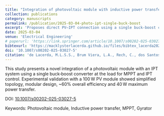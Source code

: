 ```yaml
---
title: "Integration of photovoltaic module with inductive power transfer using a single buck‑boost converter"
collection: publications
category: manuscripts
permalink: /publication/2025-03-04-photo‑ipt-single‑buck‑boost
excerpt: 'Proposes direct PV–IPT connection using a single buck‑boost converter under load, simplifying control and modularity.'
date: 2025-03-04
venue: 'Electrical Engineering'
# paperurl: 'https://link.springer.com/article/10.1007/s00202-025-03027-5'
bibtexurl: 'https://macklysterlacerda.github.io/files/bibtex_lacerda2025_pv-ipt-integration.bib'
doi: '10.1007/s00202-025-03027-5'
citation: 'de Lacerda, M.L.S.S., Brum Viera, L.A., Rech, C., dos Santos, W.M. (2025). "Integration of photovoltaic module with inductive power transfer using a single buck‑boost converter." <i>Electrical Engineering</i>. https://doi.org/10.1007/s00202-025-03027-5'
---
```

This study presents a novel integration of a photovoltaic module with an IPT system using a single buck‑boost converter at the load for MPPT and IPT control. Experimental validation with a 100 W PV module showed simplified topology, modular design, ~60% overall efficiency and 40 W maximum power transfer.

DOI: [10.1007/s00202-025-03027-5](https://doi.org/10.1007/s00202-025-03027-5)

Keywords: Photovoltaic module, Inductive power transfer, MPPT, Gyrator




<!-- ---
title: "Integration of photovoltaic module with inductive power transfer using a single buck‑boost converter"
collection: publications
category: manuscripts
permalink: /publication/2025-03-04-photo‑ipt-single‑buck‑boost
excerpt: 'Proposes direct PV–IPT connection using a single buck‑boost converter under load, simplifying control and modularity.'
date: 2025-03-04
venue: 'Electrical Engineering'
paperurl: 'https://link.springer.com/article/10.1007/s00202-025-03027-5'
bibtexurl: 'https://macklysterlacerda.github.io/files/bibtex_lacerda2025_pv-ipt-integration.bib'
doi: '10.1007/s00202-025-03027-5'
citation: 'de Lacerda, M. L. S. S.; Brum Viera, L. A.; Rech, C.; dos Santos, W. M. (2025). "Integration of photovoltaic module with inductive power transfer using a single buck‑boost converter." <i>Electrical Engineering</i>.'
---
This study presents a novel integration of a photovoltaic module with an IPT system using a single buck‑boost converter at the load for MPPT and IPT control. Experimental validation with a 100 W PV module showed simplified topology, modular design, ~60% overall efficiency and 40 W maximum power transfer.

**DOI:** [10.1007/s00202-025-03027-5](https://doi.org/10.1007/s00202-025-03027-5) -->

